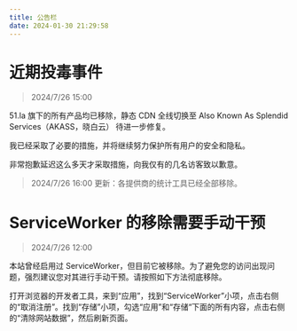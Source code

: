 ```yaml
---
title: 公告栏
date: 2024-01-30 21:29:58
---
```


# 近期投毒事件

> 2024/7/26 15:00

51.la 旗下的所有产品均已移除，静态 CDN 全线切换至 Also Known As Splendid Services（AKASS，晓白云） 待进一步修复。

我已经采取了必要的措施，并将继续努力保护所有用户的安全和隐私。

非常抱歉延迟这么多天才采取措施，向我仅有的几名访客致以歉意。

> 2024/7/26 16:00 更新：各提供商的统计工具已经全部移除。

# ServiceWorker 的移除需要手动干预

> 2024/7/26 12:00

本站曾经启用过 ServiceWorker，但目前它被移除。为了避免您的访问出现问题，强烈建议您对其进行手动干预。请按照如下方法彻底移除。

打开浏览器的开发者工具，来到“应用”，找到“ServiceWorker”小项，点击右侧的“取消注册”。找到“存储”小项，勾选“应用”和“存储“下面的所有内容，点击右侧的“清除网站数据”，然后刷新页面。
